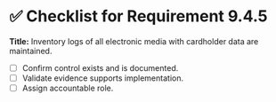 # ✅ Checklist for Requirement 9.4.5

**Title:** Inventory logs of all electronic media with cardholder data are maintained.

- [ ] Confirm control exists and is documented.
- [ ] Validate evidence supports implementation.
- [ ] Assign accountable role.
